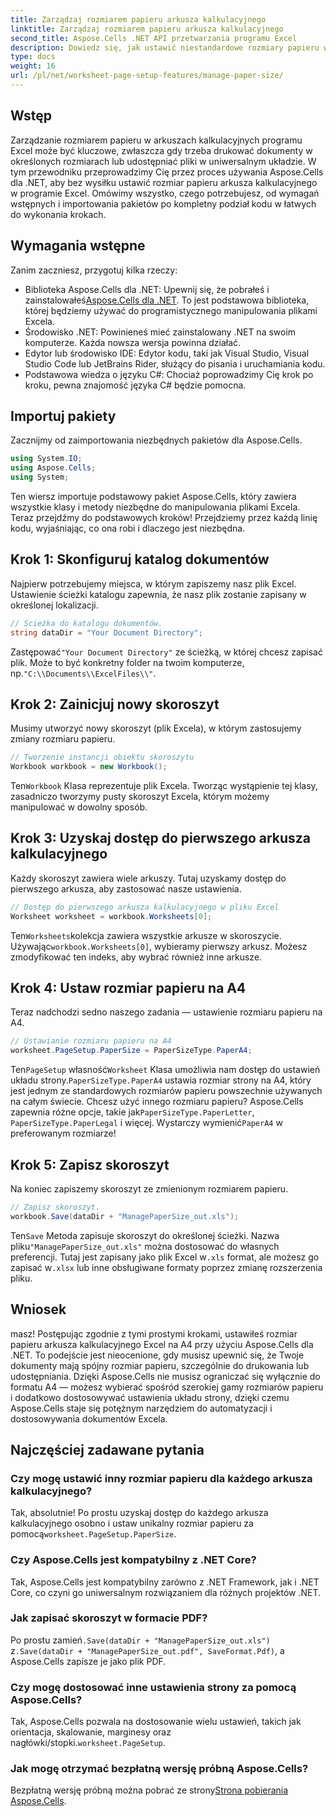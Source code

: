```yaml
---
title: Zarządzaj rozmiarem papieru arkusza kalkulacyjnego
linktitle: Zarządzaj rozmiarem papieru arkusza kalkulacyjnego
second_title: Aspose.Cells .NET API przetwarzania programu Excel
description: Dowiedz się, jak ustawić niestandardowe rozmiary papieru w programie Excel za pomocą Aspose.Cells dla platformy .NET, korzystając z tego prostego przewodnika krok po kroku.
type: docs
weight: 16
url: /pl/net/worksheet-page-setup-features/manage-paper-size/
---
```

## Wstęp
Zarządzanie rozmiarem papieru w arkuszach kalkulacyjnych programu Excel może być kluczowe, zwłaszcza gdy trzeba drukować dokumenty w określonych rozmiarach lub udostępniać pliki w uniwersalnym układzie. W tym przewodniku przeprowadzimy Cię przez proces używania Aspose.Cells dla .NET, aby bez wysiłku ustawić rozmiar papieru arkusza kalkulacyjnego w programie Excel. Omówimy wszystko, czego potrzebujesz, od wymagań wstępnych i importowania pakietów po kompletny podział kodu w łatwych do wykonania krokach.
## Wymagania wstępne
Zanim zaczniesz, przygotuj kilka rzeczy:
-  Biblioteka Aspose.Cells dla .NET: Upewnij się, że pobrałeś i zainstalowałeś[Aspose.Cells dla .NET](https://releases.aspose.com/cells/net/). To jest podstawowa biblioteka, której będziemy używać do programistycznego manipulowania plikami Excela.
- Środowisko .NET: Powinieneś mieć zainstalowany .NET na swoim komputerze. Każda nowsza wersja powinna działać.
- Edytor lub środowisko IDE: Edytor kodu, taki jak Visual Studio, Visual Studio Code lub JetBrains Rider, służący do pisania i uruchamiania kodu.
- Podstawowa wiedza o języku C#: Chociaż poprowadzimy Cię krok po kroku, pewna znajomość języka C# będzie pomocna.
## Importuj pakiety
Zacznijmy od zaimportowania niezbędnych pakietów dla Aspose.Cells.
```csharp
using System.IO;
using Aspose.Cells;
using System;
```
Ten wiersz importuje podstawowy pakiet Aspose.Cells, który zawiera wszystkie klasy i metody niezbędne do manipulowania plikami Excela.
Teraz przejdźmy do podstawowych kroków! Przejdziemy przez każdą linię kodu, wyjaśniając, co ona robi i dlaczego jest niezbędna.
## Krok 1: Skonfiguruj katalog dokumentów
Najpierw potrzebujemy miejsca, w którym zapiszemy nasz plik Excel. Ustawienie ścieżki katalogu zapewnia, że nasz plik zostanie zapisany w określonej lokalizacji.
```csharp
// Ścieżka do katalogu dokumentów.
string dataDir = "Your Document Directory";
```
 Zastępować`"Your Document Directory"` ze ścieżką, w której chcesz zapisać plik. Może to być konkretny folder na twoim komputerze, np.`"C:\\Documents\\ExcelFiles\\"`.
## Krok 2: Zainicjuj nowy skoroszyt
Musimy utworzyć nowy skoroszyt (plik Excela), w którym zastosujemy zmiany rozmiaru papieru.
```csharp
// Tworzenie instancji obiektu skoroszytu
Workbook workbook = new Workbook();
```
 Ten`Workbook` Klasa reprezentuje plik Excela. Tworząc wystąpienie tej klasy, zasadniczo tworzymy pusty skoroszyt Excela, którym możemy manipulować w dowolny sposób.
## Krok 3: Uzyskaj dostęp do pierwszego arkusza kalkulacyjnego
Każdy skoroszyt zawiera wiele arkuszy. Tutaj uzyskamy dostęp do pierwszego arkusza, aby zastosować nasze ustawienia.
```csharp
// Dostęp do pierwszego arkusza kalkulacyjnego w pliku Excel
Worksheet worksheet = workbook.Worksheets[0];
```
 Ten`Worksheets`kolekcja zawiera wszystkie arkusze w skoroszycie. Używając`workbook.Worksheets[0]`, wybieramy pierwszy arkusz. Możesz zmodyfikować ten indeks, aby wybrać również inne arkusze.
## Krok 4: Ustaw rozmiar papieru na A4
Teraz nadchodzi sedno naszego zadania — ustawienie rozmiaru papieru na A4.
```csharp
// Ustawianie rozmiaru papieru na A4
worksheet.PageSetup.PaperSize = PaperSizeType.PaperA4;
```
 Ten`PageSetup` własność`Worksheet` Klasa umożliwia nam dostęp do ustawień układu strony.`PaperSizeType.PaperA4` ustawia rozmiar strony na A4, który jest jednym ze standardowych rozmiarów papieru powszechnie używanych na całym świecie.
 Chcesz użyć innego rozmiaru papieru? Aspose.Cells zapewnia różne opcje, takie jak`PaperSizeType.PaperLetter`, `PaperSizeType.PaperLegal` i więcej. Wystarczy wymienić`PaperA4` w preferowanym rozmiarze!
## Krok 5: Zapisz skoroszyt
Na koniec zapiszemy skoroszyt ze zmienionym rozmiarem papieru.
```csharp
// Zapisz skoroszyt.
workbook.Save(dataDir + "ManagePaperSize_out.xls");
```
 Ten`Save` Metoda zapisuje skoroszyt do określonej ścieżki. Nazwa pliku`"ManagePaperSize_out.xls"` można dostosować do własnych preferencji. Tutaj jest zapisany jako plik Excel w`.xls` format, ale możesz go zapisać w`.xlsx` lub inne obsługiwane formaty poprzez zmianę rozszerzenia pliku.
## Wniosek
masz! Postępując zgodnie z tymi prostymi krokami, ustawiłeś rozmiar papieru arkusza kalkulacyjnego Excel na A4 przy użyciu Aspose.Cells dla .NET. To podejście jest nieocenione, gdy musisz upewnić się, że Twoje dokumenty mają spójny rozmiar papieru, szczególnie do drukowania lub udostępniania. 
Dzięki Aspose.Cells nie musisz ograniczać się wyłącznie do formatu A4 — możesz wybierać spośród szerokiej gamy rozmiarów papieru i dodatkowo dostosowywać ustawienia układu strony, dzięki czemu Aspose.Cells staje się potężnym narzędziem do automatyzacji i dostosowywania dokumentów Excela.
## Najczęściej zadawane pytania
### Czy mogę ustawić inny rozmiar papieru dla każdego arkusza kalkulacyjnego?
 Tak, absolutnie! Po prostu uzyskaj dostęp do każdego arkusza kalkulacyjnego osobno i ustaw unikalny rozmiar papieru za pomocą`worksheet.PageSetup.PaperSize`.
### Czy Aspose.Cells jest kompatybilny z .NET Core?
Tak, Aspose.Cells jest kompatybilny zarówno z .NET Framework, jak i .NET Core, co czyni go uniwersalnym rozwiązaniem dla różnych projektów .NET.
### Jak zapisać skoroszyt w formacie PDF?
 Po prostu zamień`.Save(dataDir + "ManagePaperSize_out.xls")` z`.Save(dataDir + "ManagePaperSize_out.pdf", SaveFormat.Pdf)`, a Aspose.Cells zapisze je jako plik PDF.
### Czy mogę dostosować inne ustawienia strony za pomocą Aspose.Cells?
Tak, Aspose.Cells pozwala na dostosowanie wielu ustawień, takich jak orientacja, skalowanie, marginesy oraz nagłówki/stopki.`worksheet.PageSetup`.
### Jak mogę otrzymać bezpłatną wersję próbną Aspose.Cells?
 Bezpłatną wersję próbną można pobrać ze strony[Strona pobierania Aspose.Cells](https://releases.aspose.com/).
